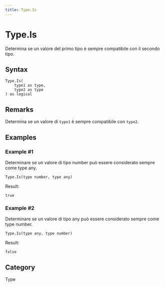 ```yaml
---
title: Type.Is
---
```


# Type.Is


Determina se un valore del primo tipo è sempre compatibile con il secondo tipo.


## Syntax

```powerquery
Type.Is(
    type1 as type,
    type2 as type
) as logical
```


## Remarks

Determina se un valore di <code>type1</code> è sempre compatibile con <code>type2</code>.


## Examples

### Example #1 
Determinare se un valore di tipo number può essere considerato sempre come type any.
```powerquery
Type.Is(type number, type any)
```

Result: 
```powerquery
true
```


### Example #2 
Determinare se un valore di tipo any può essere considerato sempre come type number.
```powerquery
Type.Is(type any, type number)
```

Result: 
```powerquery
false
```




## Category
Type
